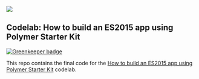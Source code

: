 ![](https://cloud.githubusercontent.com/assets/110953/7877439/6a69d03e-0590-11e5-9fac-c614246606de.png)
## Codelab: How to build an ES2015 app using Polymer Starter Kit

[![Greenkeeper badge](https://badges.greenkeeper.io/sethbergman/pwa-es6.svg)](https://greenkeeper.io/)

This repo contains the final code for the [How to build an ES2015 app using Polymer Starter Kit](https://codelabs.developers.google.com/codelabs/polymer-es2015) codelab.
